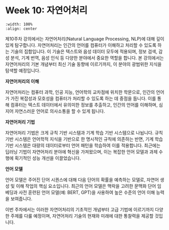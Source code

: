 # Week 10: 자연어처리

```{image} figs/cover.jpeg
:width: 100%
:align: center
```

제10주차 강의에서는 자연어처리(Natural Language Processing, NLP)에 대해 깊이 있게 탐구합니다. 자연어처리는 인간의 언어를 컴퓨터가 이해하고 처리할 수 있도록 하는 기술의 집합입니다. 이 기술은 텍스트와 음성 데이터 모두에 적용되며, 정보 검색, 감성 분석, 기계 번역, 음성 인식 등 다양한 분야에서 중요한 역할을 합니다. 본 강의에서는 자연어처리의 기본 개념부터 최신 기술 동향에 이르기까지, 이 분야의 광범위한 지식을 탐색할 예정입니다.

**자연어처리의 이해**

자연어처리는 컴퓨터 과학, 인공 지능, 언어학의 교차점에 위치한 학문으로, 인간의 언어가 가진 복잡성과 모호성을 컴퓨터가 처리할 수 있도록 하는 데 중점을 둡니다. 이를 통해 컴퓨터는 텍스트 데이터에서 유의미한 정보를 추출하고, 인간의 언어를 이해하며, 심지어 자연스러운 언어로 의사소통을 할 수 있게 됩니다.

**자연어처리 기법**

자연어처리 기법은 크게 규칙 기반 시스템과 기계 학습 기반 시스템으로 나뉩니다. 규칙 기반 시스템은 언어학적 지식을 기반으로 한 명시적인 규칙에 의존하는 반면, 기계 학습 기반 시스템은 대량의 데이터로부터 언어 패턴을 학습하여 이를 적용합니다. 최근에는 딥러닝 기법이 자연어처리 분야에 혁신을 가져왔으며, 이는 복잡한 언어 모델과 과제 수행에 획기적인 성능 개선을 이끌었습니다.

**언어 모델**

언어 모델은 주어진 단어 시퀀스에 대해 다음 단어의 확률을 예측하는 모델로, 자연어 생성 및 이해 작업의 핵심 요소입니다. 최근의 언어 모델은 맥락을 고려한 문맥화 단어 임베딩과 사전 훈련된 언어 모델(예: BERT, GPT)을 사용하여 높은 수준의 언어 이해 능력을 보여줍니다.

이번 주차에서는 이러한 자연어처리의 기초적인 개념부터 고급 기법에 이르기까지 다양한 주제를 다룰 예정이며, 자연어처리 기술의 현재와 미래에 대한 통찰력을 제공할 것입니다.

```{tableofcontents}

```
